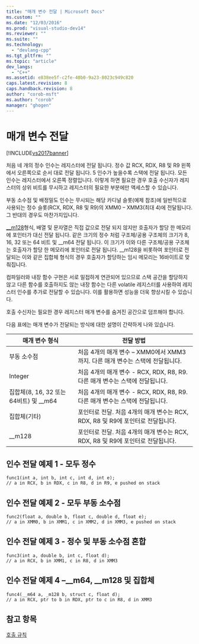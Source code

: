 ```yaml
---
title: "매개 변수 전달 | Microsoft Docs"
ms.custom: ""
ms.date: "12/03/2016"
ms.prod: "visual-studio-dev14"
ms.reviewer: ""
ms.suite: ""
ms.technology: 
  - "devlang-cpp"
ms.tgt_pltfrm: ""
ms.topic: "article"
dev_langs: 
  - "C++"
ms.assetid: e838ee5f-c2fe-40b0-9a23-8023c949c820
caps.latest.revision: 8
caps.handback.revision: 8
author: "corob-msft"
ms.author: "corob"
manager: "ghogen"
---
```

# 매개 변수 전달
[!INCLUDE[vs2017banner](../assembler/inline/includes/vs2017banner.md)]

처음 네 개의 정수 인수는 레지스터에 전달 됩니다.  정수 값 RCX, RDX, R8 및 R9 왼쪽에서 오른쪽으로 순서 대로 전달 됩니다.  5 인수가 높을수록 스택에 전달 됩니다.  모든 인수는 레지스터에서 오른쪽 정렬입니다.  이렇게 하면 필요한 경우 호출 수신자가 레지스터의 상위 비트를 무시하고 레지스터의 필요한 부분에만 액세스할 수 있습니다.  
  
 부동 소수점 및 배정밀도 인수는 무시되는 해당 카디널 슬롯\(예제 참조\)에 일반적으로 사용되는 정수 슬롯\(RCX, RDX, R8 및 R9\)의 XMM0 – XMM3\(최대 4\)에 전달됩니다. 그 반대의 경우도 마찬가지입니다.  
  
 [\_\_m128](../cpp/m128.md)형식, 배열 및 문자열은 직접 값으로 전달 되지 않지만 호출자가 할당 한 메모리에 포인터가 대신 전달 됩니다.  같은 크기의 정수 처럼 구조체\/공용 구조체의 크기가 8, 16, 32 또는 64 비트 및 \_\_m64 전달 됩니다.  이 크기가 이와 다른 구조체\/공용 구조체는 호출자가 할당 한 메모리에 포인터로 전달 됩니다.  \_\_m128을 비롯하여 포인터로 전달되는 이와 같은 집합체 형식의 경우 호출자가 할당하는 임시 메모리는 16바이트로 맞춰집니다.  
  
 컴파일러와 내장 함수 구현은 서로 밀접하게 연관되어 있으므로 스택 공간을 할당하지 않고 다른 함수를 호출하지도 않는 내장 함수는 다른 volatile 레지스터를 사용하여 레지스터 인수를 추가로 전달할 수 있습니다.  이를 활용하면 성능을 더욱 향상시킬 수 있습니다.  
  
 호출 수신자는 필요한 경우 레지스터 매개 변수를 숨겨진 공간으로 덤프해야 합니다.  
  
 다음 표에는 매개 변수가 전달되는 방식에 대한 설명이 간략하게 나와 있습니다.  
  
|매개 변수 형식|전달 방법|  
|--------------|-----------|  
|부동 소수점|처음 4개의 매개 변수 – XMM0에서 XMM3까지.  다른 매개 변수는 스택에 전달됩니다.|  
|Integer|처음 4개의 매개 변수 \- RCX, RDX, R8, R9.  다른 매개 변수는 스택에 전달됩니다.|  
|집합체\(8, 16, 32 또는 64비트\) 및 \_\_m64|처음 4개의 매개 변수 \- RCX, RDX, R8, R9.  다른 매개 변수는 스택에 전달됩니다.|  
|집합체\(기타\)|포인터로 전달.  처음 4개의 매개 변수는 RCX, RDX, R8 및 R9에 포인터로 전달됩니다.|  
|\_\_m128|포인터로 전달.  처음 4개의 매개 변수는 RCX, RDX, R8 및 R9에 포인터로 전달됩니다.|  
  
## 인수 전달 예제 1 \- 모두 정수  
  
```  
func1(int a, int b, int c, int d, int e);    
// a in RCX, b in RDX, c in R8, d in R9, e pushed on stack  
```  
  
## 인수 전달 예제 2 \- 모두 부동 소수점  
  
```  
func2(float a, double b, float c, double d, float e);    
// a in XMM0, b in XMM1, c in XMM2, d in XMM3, e pushed on stack  
```  
  
## 인수 전달 예제 3 \- 정수 및 부동 소수점 혼합  
  
```  
func3(int a, double b, int c, float d);    
// a in RCX, b in XMM1, c in R8, d in XMM3  
```  
  
## 인수 전달 예제 4 –\_\_m64, \_\_m128 및 집합체  
  
```  
func4(__m64 a, _m128 b, struct c, float d);  
// a in RCX, ptr to b in RDX, ptr to c in R8, d in XMM3  
```  
  
## 참고 항목  
 [호출 규칙](../build/calling-convention.md)
